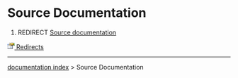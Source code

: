 # Source Documentation
1.  REDIRECT [Source documentation](Source_documentation.md)



[<img src="images/Property.png" style="width:16px"> Redirects](Category_Redirects.md)

---
[documentation index](../README.md) > Source Documentation
